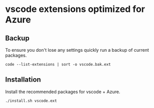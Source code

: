 # vscode extensions optimized for Azure

## Backup

To ensure you don't lose any settings quickly run a backup of current packages.

```
code --list-extensions | sort -o vscode.bak.ext
```

## Installation

Install the recommended packages for vscode + Azure.

```
./install.sh vscode.ext
```
